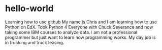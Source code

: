 # hello-world
Learning how to use github
My name is Chris and I am learning how to use Python on EdX. Took Python 4 Everyone with Chuck Severance and now taking some IBM courses to analyze data. I am not a professional programmer but just want to learn how programming works. My day job is in trucking and truck leasing.
